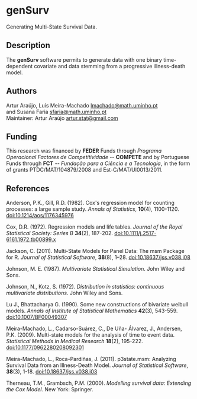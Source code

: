 # genSurv
Generating Multi-State Survival Data.

## Description
The **genSurv** software permits to generate data with one binary time-dependent covariate and data stemming from a progressive illness-death model.

## Authors
Artur Araújo, Luís Meira-Machado <lmachado@math.uminho.pt> \
and Susana Faria <sfaria@math.uminho.pt> \
Maintainer: Artur Araújo <artur.stat@gmail.com>

## Funding
This research was financed by **FEDER** Funds through *Programa Operacional Factores de Competitividade* -- **COMPETE** and by Portuguese Funds through **FCT** -- *Fundação para a Ciência e a Tecnologia*, in the form of grants PTDC/MAT/104879/2008 and Est-C/MAT/UI0013/2011.

## References
Anderson, P.K., Gill, R.D. (1982). Cox's regression model for counting processes: a large sample study. *Annals of Statistics*, **10**(4), 1100-1120. [doi:10.1214/aos/1176345976](https://doi.org/10.1214/aos/1176345976)

Cox, D.R. (1972). Regression models and life tables. *Journal of the Royal Statistical Society: Series B* **34**(2), 187-202. [doi:10.1111/j.2517-6161.1972.tb00899.x](https://doi.org/10.1111/j.2517-6161.1972.tb00899.x)

Jackson, C. (2011). Multi-State Models for Panel Data: The msm Package for R. *Journal of Statistical Software*, **38**(8), 1–28. [doi:10.18637/jss.v038.i08](https://doi.org/10.18637/jss.v038.i08)

Johnson, M. E. (1987). *Multivariate Statistical Simulation*. John Wiley and Sons.

Johnson, N., Kotz, S. (1972). *Distribution in statistics: continuous multivariate distributions*. John Wiley and Sons.

Lu J., Bhattacharya G. (1990). Some new constructions of bivariate weibull models. *Annals of Institute of Statistical Mathematics* **42**(3), 543-559. [doi:10.1007/BF00049307](https://doi.org/10.1007/BF00049307)

Meira-Machado, L., Cadarso-Suárez, C., De Uña- Álvarez, J., Andersen, P.K. (2009). Multi-state models for the analysis of time to event data. *Statistical Methods in Medical Research* **18**(2), 195-222. [doi:10.1177/0962280208092301](https://doi.org/10.1177/0962280208092301)

Meira-Machado, L., Roca-Pardiñas, J. (2011). p3state.msm: Analyzing Survival Data from an Illness-Death Model. *Journal of Statistical Software*, **38**(3), 1-18. [doi:10.18637/jss.v038.i03](https://doi.org/10.18637/jss.v038.i03)

Therneau, T.M., Grambsch, P.M. (2000). *Modelling survival data: Extending the Cox Model*. New York: Springer.

